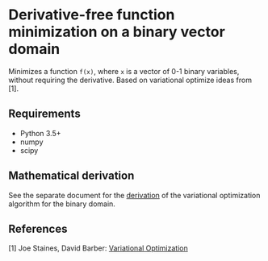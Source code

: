 # Derivative-free function minimization on a binary vector domain

Minimizes a function `f(x)`, where `x` is a vector of 0-1 binary variables, without requiring the derivative. Based on variational optimize ideas from [1].

## Requirements

* Python 3.5+
* numpy
* scipy

## Mathematical derivation

See the separate document for the [derivation](docs/binary_variational_optimization.pdf) of the variational optimization algorithm for the binary domain.

## References

[1] Joe Staines, David Barber: [Variational Optimization](https://arxiv.org/abs/1212.4507)